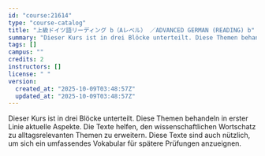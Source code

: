 ```yaml
---
id: "course:21614"
type: "course-catalog"
title: "上級ドイツ語リーディング b（Aレベル） ／ADVANCED GERMAN (READING) b"
summary: "Dieser Kurs ist in drei Blöcke unterteilt. Diese Themen behandeln in erster Linie aktuelle Aspekte. Die Texte helfen, de…"
tags: []
campus: ""
credits: 2
instructors: []
license: " "
version:
  created_at: "2025-10-09T03:48:57Z"
  updated_at: "2025-10-09T03:48:57Z"
---
```


Dieser Kurs ist in drei Blöcke unterteilt. Diese Themen behandeln in erster Linie aktuelle Aspekte. Die Texte helfen, den wissenschaftlichen Wortschatz zu alltagsrelevanten Themen zu erweitern. Diese Texte sind auch nützlich, um sich ein umfassendes Vokabular für spätere Prüfungen anzueignen.
